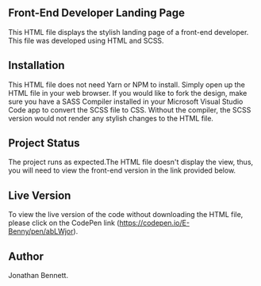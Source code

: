 ## Front-End Developer Landing Page
This HTML file displays the stylish landing page of a front-end developer. This file was developed using HTML and SCSS.

## Installation
This HTML file does not need Yarn or NPM to install. Simply open up the HTML file in your web browser. If you would like to fork the design, make sure you have a SASS Compiler installed in your Microsoft Visual Studio Code app to convert the SCSS file to CSS. Without the compiler, the SCSS version would not render any stylish changes to the HTML file.

## Project Status
The project runs as expected.The HTML file doesn't display the view, thus, you will need to view the front-end version in the link provided below.

## Live Version
To view the live version of the code without downloading the HTML file, please click on the CodePen link (https://codepen.io/E-Benny/pen/abLWjor).

## Author
Jonathan Bennett.
